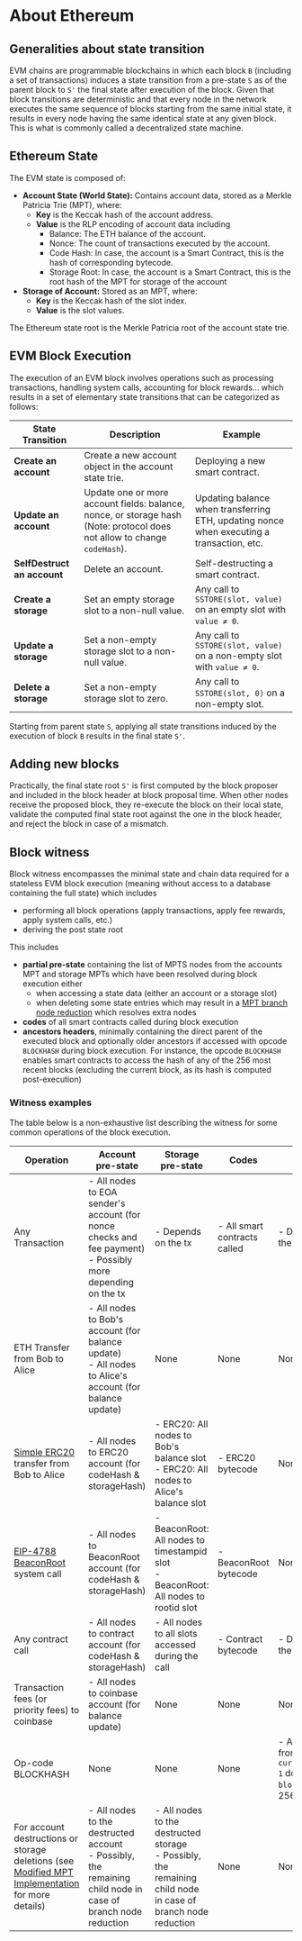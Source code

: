 # About Ethereum

## Generalities about state transition

EVM chains are programmable blockchains in which each block `B` (including a set of transactions) induces a state transition from a pre-state `S` as of the parent block to `S'` the final state after execution of the block. Given that block transitions are deterministic and that every node in the network executes the same sequence of blocks starting from the same initial state, it results in every node having the same identical state at any given block. This is what is commonly called a decentralized state machine.

## Ethereum State

The EVM state is composed of:

- **Account State (World State):** Contains account data, stored as a Merkle Patricia Trie (MPT), where:
  - **Key** is the Keccak hash of the account address.
  - **Value** is the RLP encoding of account data including
    - Balance: The ETH balance of the account.
    - Nonce: The count of transactions executed by the account.
    - Code Hash: In case, the account is a Smart Contract, this is the hash of corresponding bytecode.
    - Storage Root: In case, the account is a Smart Contract, this is the root hash of the MPT for storage of the account
- **Storage of Account:** Stored as an MPT, where:
  - **Key** is the Keccak hash of the slot index.
  - **Value** is the slot values.

The Ethereum state root is the Merkle Patricia root of the account state trie.

## EVM Block Execution

The execution of an EVM block involves operations such as processing transactions, handling system calls, accounting for block rewards... which results in a set of elementary state transitions that can be categorized as follows:

| **State Transition**            | **Description**                                                                                                    | **Example**                                                                                      |
|---------------------------|--------------------------------------------------------------------------------------------------------------------|--------------------------------------------------------------------------------------------------|
| **Create an account**     | Create a new account object in the account state trie.                                                             | Deploying a new smart contract.                                                                 |
| **Update an account**     | Update one or more account fields: balance, nonce, or storage hash (Note: protocol does not allow to change `codeHash`).           | Updating balance when transferring ETH, updating nonce when executing a transaction, etc.       |
| **SelfDestruct an account** | Delete an account.                                                                                                | Self-destructing a smart contract.                                                              |
| **Create a storage**      | Set an empty storage slot to a non-null value.                                                                     | Any call to `SSTORE(slot, value)` on an empty slot with `value ≠ 0`.                        |
| **Update a storage**      | Set a non-empty storage slot to a non-null value.                                                                  | Any call to `SSTORE(slot, value)` on a non-empty slot with `value ≠ 0`.                     |
| **Delete a storage**      | Set a non-empty storage slot to zero.                                                                              | Any call to `SSTORE(slot, 0)` on a non-empty slot.                                              |

Starting from parent state `S`, applying all state transitions induced by the execution of block `B` results in the final state `S'`.

## Adding new blocks

Practically, the final state root `S'` is first computed by the block proposer and included in the block header at block proposal time. When other nodes receive the proposed block, they re-execute the block on their local state, validate the computed final state root against the one in the block header, and reject the block in case of a mismatch.

## Block witness

Block witness encompasses the minimal state and chain data required for a stateless EVM block execution (meaning without access to a database containing the full state) which includes
- performing all block operations (apply transactions, apply fee rewards, apply system calls, etc.) 
- deriving the post state root

This includes
- **partial pre-state** containing the list of MPTS nodes from the accounts MPT and storage MPTs which have been resolved during block execution either 
   - when accessing a state data (either an account or a storage slot)
   - when deleting some state entries which may result in a [MPT branch node reduction](modified-mpt.md#branch-node-reduction) which resolves extra nodes
- **codes** of all smart contracts called during block execution
- **ancestors headers**, minimally containing the direct parent of the executed block and optionally older ancestors if accessed with opcode `BLOCKHASH` during block execution. For instance, the opcode `BLOCKHASH` enables smart contracts to access the hash of any of the 256 most recent blocks (excluding the current block, as its hash is computed post-execution)

### Witness examples

The table below is a non-exhaustive list describing the witness for some common operations of the block execution.

| **Operation**                                                                                                                                 	| **Account pre-state**                                                                                          	| **Storage pre-state**                                                                                          	| **Codes**                    	| **Ancestors**                                                                 	|
|-----------------------------------------------------------------------------------------------------------------------------------------------	|----------------------------------------------------------------------------------------------------------------	|----------------------------------------------------------------------------------------------------------------	|------------------------------	|-------------------------------------------------------------------------------	|
| Any Transaction                                                                                                                               	| - All nodes to EOA sender's account (for nonce checks and fee payment)<br>- Possibly more depending on the tx  	| - Depends on the tx                                                                                            	| - All smart contracts called 	| - Depends on the tx                                                           	|
| ETH Transfer from Bob to Alice                                                                                                                	| - All nodes to Bob's account (for balance update)<br>- All nodes to Alice's account (for balance update)       	| None                                                                                                           	| None                         	| None                                                                          	|
| [Simple ERC20](https://github.com/OpenZeppelin/openzeppelin-contracts/blob/master/contracts/token/ERC20/ERC20.sol) transfer from Bob to Alice 	| - All nodes to ERC20 account (for codeHash & storageHash)                                                      	| - ERC20: All nodes to Bob's balance slot<br>- ERC20: All nodes to Alice's balance slot                         	| - ERC20 bytecode             	| None                                                                          	|
| [EIP-4788 BeaconRoot](https://eips.ethereum.org/EIPS/eip-4788) system call                                                                    	| - All nodes to BeaconRoot account (for codeHash & storageHash)                                                 	| - BeaconRoot: All nodes to timestampid slot<br>- BeaconRoot: All nodes to rootid slot                          	| - BeaconRoot bytecode        	| None                                                                          	|
| Any contract call                                                                                                                             	| - All nodes to contract account (for codeHash & storageHash)                                                   	| - All nodes to all slots accessed during the call                                                              	| - Contract bytecode          	| - Depends on the call                                                         	|
| Transaction fees (or priority fees) to coinbase                                                                                               	| - All nodes to coinbase account (for balance update)                                                           	| None                                                                                                           	| None                         	| None                                                                          	|
| Op-code BLOCKHASH <blocknum>                                                                                                                  	| None                                                                                                           	| None                                                                                                           	| None                         	| - All headers from `currentBlockNum-1` down to `blockNum` (max. 256 headers)  	|
| For account destructions or storage deletions (see [Modified MPT Implementation](modified-mpt.md) for more details)                           	| - All nodes to the destructed account<br>- Possibly, the remaining child node in case of branch node reduction 	| - All nodes to the destructed storage<br>- Possibly, the remaining child node in case of branch node reduction 	| None                         	| None    
